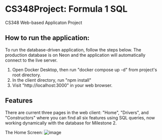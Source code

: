 # CS348Project: Formula 1 SQL
CS348 Web-based Applicaton Project

## How to run the application:
To run the database-driven application, follow the steps below. The production database is on Neon and the application will automatically connect to the live server.
1. Open Docker Desktop, then run "docker compose up -d" from project's root directory.
2. In the client directory, run "npm install"
3. Visit "http://localhost:3000" in your web browser.

## Features
There are current three pages in the web client: "Home", "Drivers", and "Constructors" where you can find all six features using SQL queries, now working dynamically with the database for Milestone 2.

The Home Screen:
![image](https://github.com/Ari1029/CS348Project/assets/87958079/01daf5a2-d0a6-4f29-9764-ecb0135f6195)

